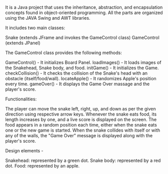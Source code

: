 It is a Java project that uses the inheritance, abstraction, and encapsulation concepts found in object-oriented programming. All the parts are organized using the JAVA Swing and AWT libraries.

It includes two main classes:

Snake (extends JFrame and invokes the GameControl class)
GameControl (extends JPanel)

The GameControl class provides the following methods:

GameControl() - It initializes Board Panel.
loadImages() - It loads images of the Snakehead, Snake body, and food.
initGame() - It initializes the Game.
checkCollision() - It checks the collision of the Snake's head with an obstacle (itself/food/wall).
locateApple() - It randomizes Apple's position every time.
gameOver() - It displays the Game Over massage and the player's score.

Functionalities:

The player can move the snake left, right, up, and down as per the given direction using respective arrow keys.
Whenever the snake eats food, its length increases by one, and a live score is displayed on the screen.
The food appears in a random position each time, either when the snake eats one or the new game is started.
When the snake collides with itself or with any of the walls, the "Game Over" message is displayed along with the player's score.

Design elements -

Snakehead: represented by a green dot.
Snake body: represented by a red dot.
Food: represented by an apple.


